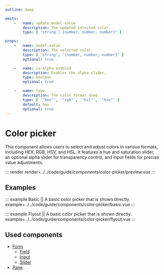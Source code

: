 ```yaml
---
outline: deep

emits:
    -   name: update:model-value
        description: The updated selected color.
        type: [ "string | [number, number, number]" ]

props:
    -   name: model-value
        description: The selected color.
        type: [ "string", "[number, number, number]" ]
        optional: true

    -   name: is-alpha-enabled
        description: Enables the alpha slider.
        type: boolean
        optional: true

    -   name: type
        description: The color format used.
        type: [ '"hex"', '"rgb"', '"hsl"', '"hsv"' ]
        default: hex
        optional: true
---
```


# Color picker

This component allows users to select and adjust colors in various formats, including HEX, RGB, HSV, and HSL. It features a hue and saturation slider, an optional alpha slider for transparency control, and input fields for precise value adjustments.

::: render
render=../../code/guide/components/color-picker/preview.vue
:::

<FrontmatterDocs/>

## Examples

::: example Basic || A basic color picker that is shown directly.
example=../../code/guide/components/color-picker/basic.vue
:::

::: example Flyout || A basic color picker that is shown directly.
example=../../code/guide/components/color-picker/flyout.vue
:::

## Used components

- [Form](./form)
    - [Field](./form/field)
    - [Input](./form/input)
    - [Slider](./form/slider)
- [Pane](../pane)
